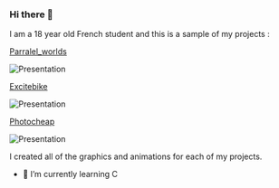 ### Hi there 👋

I am a 18 year old French student and this is a sample of my projects :

[Parralel_worlds](https://github.com/Eclynos/School_projects/tree/Parralel_worlds)

![Presentation](https://user-images.githubusercontent.com/121762901/230479899-c96ba1fa-2376-4931-a5b5-13643af97066.png)

[Excitebike](https://github.com/Eclynos/School_projects/tree/Excitebike)

![Presentation](https://user-images.githubusercontent.com/121762901/230473022-536095ec-d6fe-4c2c-b2c0-c4ae4da5365e.png)

[Photocheap](https://github.com/Eclynos/School_projects/tree/Photocheap)

![Presentation](https://user-images.githubusercontent.com/121762901/230481553-e7e67231-39c9-493d-8b8a-c9430074e966.png)

I created all of the graphics and animations for each of my projects.

- 🌱 I’m currently learning C
<!--
**Eclynos/Eclynos** is a ✨ _special_ ✨ repository because its `README.md` (this file) appears on your GitHub profile.

Here are some ideas to get you started:

- 🌱 I’m currently learning ...
- 👯 I’m looking to collaborate on ...
- 🤔 I’m looking for help with ...
- 💬 Ask me about ...
- 📫 How to reach me: ...
- 😄 Pronouns: ...
- ⚡ Fun fact: ...
-->
